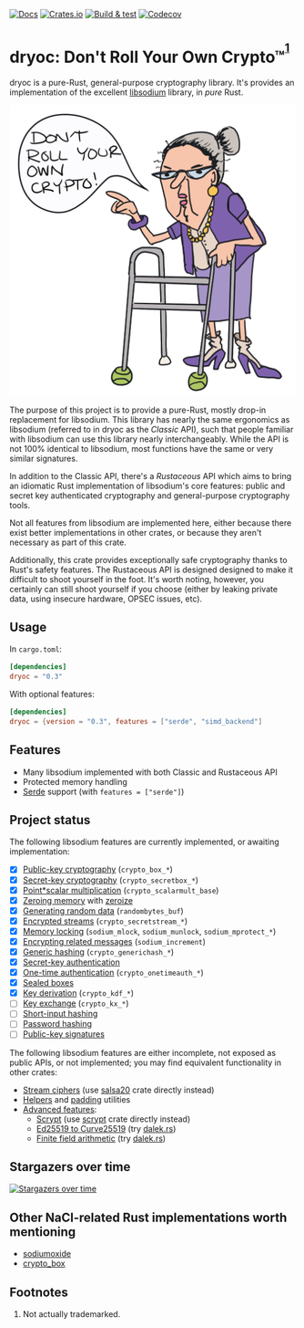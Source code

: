 [![Docs](https://docs.rs/dryoc/badge.svg)](https://docs.rs/dryoc) [![Crates.io](https://img.shields.io/crates/v/dryoc)](https://crates.io/crates/dryoc) [![Build & test](https://github.com/brndnmtthws/dryoc/actions/workflows/build-and-test.yml/badge.svg)](https://github.com/brndnmtthws/dryoc/actions/workflows/build-and-test.yml) [![Codecov](https://img.shields.io/codecov/c/github/brndnmtthws/dryoc)](https://app.codecov.io/gh/brndnmtthws/dryoc/)

# dryoc: Don't Roll Your Own Crypto™<sup><sup>[1](#footnotes)</sup></sup>

dryoc is a pure-Rust, general-purpose cryptography library. It's provides an
implementation of the excellent
[libsodium](https://github.com/jedisct1/libsodium) library, in _pure_ Rust.

![Granny says no](dryoc.png)

The purpose of this project is to provide a pure-Rust, mostly drop-in
replacement for libsodium. This library has nearly the same ergonomics as
libsodium (referred to in dryoc as the _Classic_ API), such that people
familiar with libsodium can use this library nearly interchangeably. While
the API is not 100% identical to libsodium, most functions have the same or
very similar signatures.

In addition to the Classic API, there's a _Rustaceous_ API which aims to bring
an idiomatic Rust implementation of libsodium's core features: public and
secret key authenticated cryptography and general-purpose cryptography tools.

Not all features from libsodium are implemented here, either because there
exist better implementations in other crates, or because they aren't
necessary as part of this crate.

Additionally, this crate provides exceptionally safe cryptography thanks to
Rust's safety features. The Rustaceous API is designed designed to make it
difficult to shoot yourself in the foot. It's worth noting, however, you
certainly can still shoot yourself if you choose (either by leaking private
data, using insecure hardware, OPSEC issues, etc).

## Usage

In `cargo.toml`:

```toml
[dependencies]
dryoc = "0.3"
```

With optional features:

```toml
[dependencies]
dryoc = {version = "0.3", features = ["serde", "simd_backend"]
```

## Features

* Many libsodium implemented with both Classic and Rustaceous API
* Protected memory handling
* [Serde](https://serde.rs/) support (with `features = ["serde"]`)

## Project status

The following libsodium features are currently implemented, or awaiting
implementation:

* [x] [Public-key cryptography](https://doc.libsodium.org/public-key_cryptography) (`crypto_box_*`)
* [x] [Secret-key cryptography](https://doc.libsodium.org/secret-key_cryptography) (`crypto_secretbox_*`)
* [x] [Point*scalar multiplication](https://doc.libsodium.org/advanced/scalar_multiplication) (`crypto_scalarmult_base`)
* [x] [Zeroing memory](https://doc.libsodium.org/memory_management) with [zeroize](https://crates.io/crates/zeroize)
* [x] [Generating random data](https://doc.libsodium.org/generating_random_data) (`randombytes_buf`)
* [x] [Encrypted streams](https://doc.libsodium.org/secret-key_cryptography/secretstream) (`crypto_secretstream_*`)
* [x] [Memory locking](https://doc.libsodium.org/memory_management) (`sodium_mlock`, `sodium_munlock`, `sodium_mprotect_*`)
* [x] [Encrypting related messages](https://doc.libsodium.org/secret-key_cryptography/encrypted-messages) (`sodium_increment`)
* [x] [Generic hashing](https://doc.libsodium.org/hashing/generic_hashing) (`crypto_generichash_*`)
* [x] [Secret-key authentication](https://doc.libsodium.org/secret-key_cryptography/secret-key_authentication)
* [x] [One-time authentication](https://doc.libsodium.org/advanced/poly1305) (`crypto_onetimeauth_*`)
* [x] [Sealed boxes](https://doc.libsodium.org/public-key_cryptography/sealed_boxes)
* [x] [Key derivation](https://doc.libsodium.org/key_derivation) (`crypto_kdf_*`)
* [ ] [Key exchange](https://doc.libsodium.org/key_exchange) (`crypto_kx_*`)
* [ ] [Short-input hashing](https://doc.libsodium.org/hashing/short-input_hashing)
* [ ] [Password hashing](https://doc.libsodium.org/password_hashing/default_phf)
* [ ] [Public-key signatures](https://doc.libsodium.org/public-key_cryptography/public-key_signatures)

The following libsodium features are either incomplete, not exposed as public
APIs, or not implemented; you may find equivalent functionality in other
crates:

* [Stream ciphers](https://doc.libsodium.org/advanced/stream_ciphers) (use [salsa20](https://crates.io/crates/salsa20) crate directly instead)
* [Helpers](https://doc.libsodium.org/helpers) and [padding](https://doc.libsodium.org/padding) utilities
* [Advanced features](https://doc.libsodium.org/advanced):
  * [Scrypt](https://doc.libsodium.org/advanced/scrypt) (use [scrypt](https://crates.io/crates/scrypt) crate directly instead)
  * [Ed25519 to Curve25519](https://doc.libsodium.org/advanced/ed25519-curve25519) (try [dalek.rs](https://dalek.rs/))
  * [Finite field arithmetic](https://doc.libsodium.org/advanced/point-arithmetic) (try [dalek.rs](https://dalek.rs/))

## Stargazers over time

[![Stargazers over time](https://starchart.cc/brndnmtthws/dryoc.svg)](https://starchart.cc/brndnmtthws/dryoc)

## Other NaCl-related Rust implementations worth mentioning

* [sodiumoxide](https://crates.io/crates/sodiumoxide)
* [crypto_box](https://crates.io/crates/crypto_box)

## Footnotes

1. Not actually trademarked.
